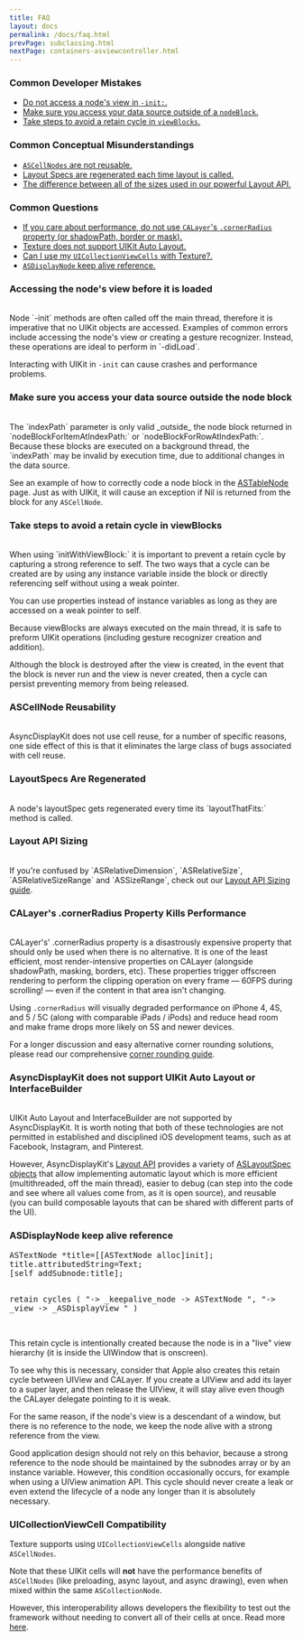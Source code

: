 ```yaml
---
title: FAQ 
layout: docs
permalink: /docs/faq.html
prevPage: subclassing.html
nextPage: containers-asviewcontroller.html
---
```


### Common Developer Mistakes

<ul>
<li><a href = "faq.html#accessing-the-node-s-view-before-it-is-loaded">Do not access a node's view in <code>-init:</code>.</a></li>
<li><a href = "faq.html#make-sure-you-access-your-data-source-outside-the-node-block">Make sure you access your data source outside of a <code>nodeBlock</code>.</a></li>
<li><a href = "faq.html#take-steps-to-avoid-a-retain-cycle-in-viewblocks">Take steps to avoid a retain cycle in <code>viewBlocks</code>.</a></li>
</ul>

### Common Conceptual Misunderstandings

<ul>
<li><a href = "faq.html#ascellnode-reusability"><code>ASCellNodes</code> are not reusable.</a></li>
<li><a href = "faq.html#layoutspecs-are-regenerated">Layout Specs are regenerated each time layout is called.</a></li>
<li><a href = "faq.html#layout-api-sizing">The difference between all of the sizes used in our powerful Layout API.</a></li>

</ul>

### Common Questions
<ul>
<li><a href = "faq.html#calayer-s-cornerradius-property-kills-performance">If you care about performance, do not use <code>CALayer</code>'s <code>.cornerRadius</code> property (or shadowPath, border or mask).</a></li>
<li><a href = "faq.html#asyncdisplaykit-does-not-support-uikit-auto-layout-or-interfacebuilder">Texture does not support UIKit Auto Layout.</a></li>
<li><a href = "faq.html#uicollectionviewcell-compatibility">Can I use my <code>UICollectionViewCells</code> with Texture?.</a></li>
<li><a href = "faq.html#asdisplaynode-keep-alive-reference"><code>ASDisplayNode</code> keep alive reference.</a></li>
</ul>


### Accessing the node's view before it is loaded
<br>
Node `-init` methods are often called off the main thread, therefore it is imperative that no UIKit objects are accessed.  Examples of common errors include accessing the node's view or creating a gesture recognizer. Instead, these operations are ideal to perform in `-didLoad`.  

Interacting with UIKit in `-init` can cause crashes and performance problems. 
<br>

### Make sure you access your data source outside the node block
<br>
The `indexPath` parameter is only valid _outside_ the node block returned in `nodeBlockForItemAtIndexPath:` or `nodeBlockForRowAtIndexPath:`. Because these blocks are executed on a background thread, the `indexPath` may be invalid by execution time, due to additional changes in the data source. 

See an example of how to correctly code a node block in the <a href = "containers-astablenode.html#node-block-thread-safety-warning">ASTableNode</a> page.  Just as with UIKit, it will cause an exception if Nil is returned from the block for any `ASCellNode`. 
<br>

### Take steps to avoid a retain cycle in viewBlocks 
<br>
When using `initWithViewBlock:` it is important to prevent a retain cycle by capturing a strong reference to self. The two ways that a cycle can be created are by using any instance variable inside the block or directly referencing self without using a weak pointer. 

You can use properties instead of instance variables as long as they are accessed on a weak pointer to self. 

Because viewBlocks are always executed on the main thread, it is safe to preform UIKit operations (including gesture recognizer creation and addition). 

Although the block is destroyed after the view is created, in the event that the block is never run and the view is never created, then a cycle can persist preventing memory from being released. 
<br>

### ASCellNode Reusability
<br>
AsyncDisplayKit does not use cell reuse, for a number of specific reasons, one side effect of this is that it eliminates the large class of bugs associated with cell reuse. 
<br>

### LayoutSpecs Are Regenerated
<br>
A node's layoutSpec gets regenerated every time its `layoutThatFits:` method is called. 
<br>

### Layout API Sizing
<br>
If you're confused by `ASRelativeDimension`, `ASRelativeSize`, `ASRelativeSizeRange` and `ASSizeRange`, check out our <a href = "layout-api-sizing.html">Layout API Sizing guide</a>.
<br>

### CALayer's .cornerRadius Property Kills Performance
<br>
CALayer's' .cornerRadius property is a disastrously expensive property that should only be used when there is no alternative. It is one of the least efficient, most render-intensive properties on CALayer (alongside shadowPath, masking, borders, etc). These properties trigger offscreen rendering to perform the clipping operation on every frame — 60FPS during scrolling! — even if the content in that area isn't changing. 

Using `.cornerRadius` will visually degraded performance on iPhone 4, 4S, and 5 / 5C (along with comparable iPads / iPods) and reduce head room and make frame drops more likely on 5S and newer devices.

For a longer discussion and easy alternative corner rounding solutions, please read our comprehensive <a href = "corner-rounding.html">corner rounding guide</a>. 
<br>

### AsyncDisplayKit does not support UIKit Auto Layout or InterfaceBuilder
<br>
UIKit Auto Layout and InterfaceBuilder are not supported by AsyncDisplayKit. It is worth noting that both of these technologies are not permitted in established and disciplined iOS development teams, such as at Facebook, Instagram, and Pinterest.

However, AsyncDisplayKit's <a href = "automatic-layout-basics.html">Layout API</a> provides a variety of <a href = "automatic-layout-containers.html">ASLayoutSpec objects</a> that allow implementing automatic layout which is more efficient (multithreaded, off the main thread), easier to debug (can step into the code and see where all values come from, as it is open source), and reusable (you can build composable layouts that can be shared with different parts of the UI).
<br>

### ASDisplayNode keep alive reference

<div class = "highlight-group">
<div class = "code">
<pre lang="objc" class="objcCode">
ASTextNode *title=[[ASTextNode alloc]init];
title.attributedString=Text;
[self addSubnode:title];

retain cycles
(
"-> _keepalive_node -> ASTextNode ",
"-> _view -> _ASDisplayView "
)
</pre>
</div>
</div>

<br>
This retain cycle is intentionally created because the node is in a "live" view hierarchy (it is inside the UIWindow that is onscreen).

To see why this is necessary, consider that Apple also creates this retain cycle between UIView and CALayer. If you create a UIView and add its layer to a super layer, and then release the UIView, it will stay alive even though the CALayer delegate pointing to it is weak.

For the same reason, if the node's view is a descendant of a window, but there is no reference to the node, we keep the node alive with a strong reference from the view.

Good application design should not rely on this behavior, because a strong reference to the node should be maintained by the subnodes array or by an instance variable. However, this condition occasionally occurs, for example when using a UIView animation API. This cycle should never create a leak or even extend the lifecycle of a node any longer than it is absolutely necessary.
<br>

### UICollectionViewCell Compatibility

Texture supports using <code>UICollectionViewCells</code> alongside native <code>ASCellNodes</code>. 

Note that these UIKit cells will **not** have the performance benefits of `ASCellNodes` (like preloading, async layout, and async drawing), even when mixed within the same `ASCollectionNode`. 

However, this interoperability allows developers the flexibility to test out the framework without needing to convert all of their cells at once. Read more <a href="uicollectionviewinterop.html">here</a>.
